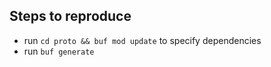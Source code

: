 ## Steps to reproduce

- run `cd proto && buf mod update` to specify dependencies
- run `buf generate`
